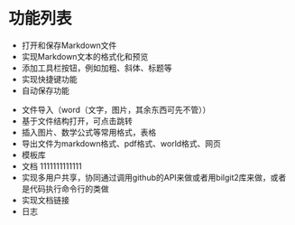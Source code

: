 # 功能列表

* 打开和保存Markdown⽂件
* 实现Markdown⽂本的格式化和预览
* 添加⼯具栏按钮，例如加粗、斜体、标题等
* 实现快捷键功能
* ⾃动保存功能
- 文件导入（word（文字，图片，其余东西可先不管））
- 基于文件结构打开，可点击跳转
- 插入图片、数学公式等常用格式，表格
- 导出文件为markdown格式、pdf格式、world格式、网页
- 模板库
- 文档
1111111111111
- 实现多用户共享，协同通过调用github的API来做或者用bilgit2库来做，或者是代码执行命令行的类做
- 实现文档链接
- 日志
